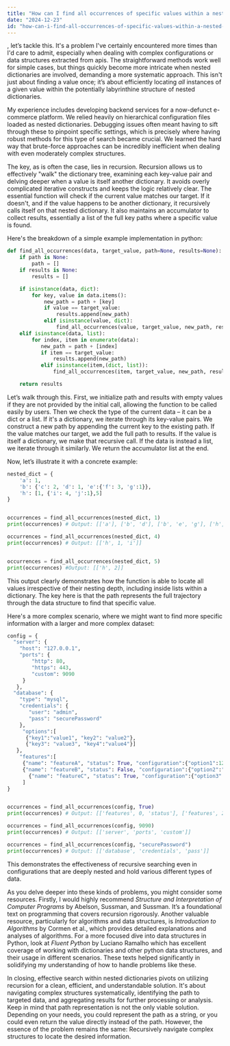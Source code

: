 ```yaml
---
title: "How can I find all occurrences of specific values within a nested dictionary?"
date: "2024-12-23"
id: "how-can-i-find-all-occurrences-of-specific-values-within-a-nested-dictionary"
---
```


, let’s tackle this. It's a problem I've certainly encountered more times than I'd care to admit, especially when dealing with complex configurations or data structures extracted from apis. The straightforward methods work well for simple cases, but things quickly become more intricate when nested dictionaries are involved, demanding a more systematic approach. This isn't just about finding a value once; it’s about efficiently locating *all* instances of a given value within the potentially labyrinthine structure of nested dictionaries.

My experience includes developing backend services for a now-defunct e-commerce platform. We relied heavily on hierarchical configuration files loaded as nested dictionaries. Debugging issues often meant having to sift through these to pinpoint specific settings, which is precisely where having robust methods for this type of search became crucial. We learned the hard way that brute-force approaches can be incredibly inefficient when dealing with even moderately complex structures.

The key, as is often the case, lies in recursion. Recursion allows us to effectively "walk" the dictionary tree, examining each key-value pair and delving deeper when a value is itself another dictionary. It avoids overly complicated iterative constructs and keeps the logic relatively clear. The essential function will check if the current value matches our target. If it doesn't, and if the value happens to be another dictionary, it recursively calls itself on that nested dictionary. It also maintains an accumulator to collect results, essentially a list of the full key paths where a specific value is found.

Here's the breakdown of a simple example implementation in python:

```python
def find_all_occurrences(data, target_value, path=None, results=None):
    if path is None:
        path = []
    if results is None:
        results = []

    if isinstance(data, dict):
        for key, value in data.items():
            new_path = path + [key]
            if value == target_value:
                results.append(new_path)
            elif isinstance(value, dict):
                find_all_occurrences(value, target_value, new_path, results)
    elif isinstance(data, list):
        for index, item in enumerate(data):
           new_path = path + [index]
           if item == target_value:
               results.append(new_path)
           elif isinstance(item,(dict, list)):
               find_all_occurrences(item, target_value, new_path, results)

    return results
```

Let’s walk through this. First, we initialize path and results with empty values if they are not provided by the initial call, allowing the function to be called easily by users. Then we check the type of the current data – it can be a dict or a list. If it's a dictionary, we iterate through its key-value pairs. We construct a new path by appending the current key to the existing path. If the value matches our target, we add the full path to results. If the value is itself a dictionary, we make that recursive call. If the data is instead a list, we iterate through it similarly. We return the accumulator list at the end.

Now, let’s illustrate it with a concrete example:

```python
nested_dict = {
    'a': 1,
    'b': {'c': 2, 'd': 1, 'e':{'f': 3, 'g':1}},
    'h': [1, {'i': 4, 'j':1},5]
}


occurrences = find_all_occurrences(nested_dict, 1)
print(occurrences) # Output: [['a'], ['b', 'd'], ['b', 'e', 'g'], ['h', 0], ['h', 1, 'j']]

occurrences = find_all_occurrences(nested_dict, 4)
print(occurrences) # Output: [['h', 1, 'i']]


occurrences = find_all_occurrences(nested_dict, 5)
print(occurrences) #Output: [['h', 2]]
```

This output clearly demonstrates how the function is able to locate all values irrespective of their nesting depth, including inside lists within a dictionary. The key here is that the path represents the full trajectory through the data structure to find that specific value.

Here's a more complex scenario, where we might want to find more specific information with a larger and more complex dataset:

```python
config = {
  "server": {
    "host": "127.0.0.1",
    "ports": {
        "http": 80,
        "https": 443,
        "custom": 9090
     }
   },
  "database": {
    "type": "mysql",
    "credentials": {
       "user": "admin",
       "pass": "securePassword"
    },
     "options":[
      {"key1":"value1", "key2": "value2"},
      {"key3": "value3", "key4":"value4"}]
   },
    "features":[
     {"name": "featureA", "status": True, "configuration":{"option1":123}},
     {"name": "featureB", "status": False, "configuration":{"option2":"abc"}},
       {"name": "featureC", "status": True, "configuration":{"option3":99}}
     ]
}


occurrences = find_all_occurrences(config, True)
print(occurrences) # Output: [['features', 0, 'status'], ['features', 2, 'status']]

occurrences = find_all_occurrences(config, 9090)
print(occurrences) # Output: [['server', 'ports', 'custom']]

occurrences = find_all_occurrences(config, "securePassword")
print(occurrences) # Output: [['database', 'credentials', 'pass']]

```

This demonstrates the effectiveness of recursive searching even in configurations that are deeply nested and hold various different types of data.

As you delve deeper into these kinds of problems, you might consider some resources. Firstly, I would highly recommend *Structure and Interpretation of Computer Programs* by Abelson, Sussman, and Sussman. It’s a foundational text on programming that covers recursion rigorously. Another valuable resource, particularly for algorithms and data structures, is *Introduction to Algorithms* by Cormen et al., which provides detailed explanations and analyses of algorithms. For a more focused dive into data structures in Python, look at *Fluent Python* by Luciano Ramalho which has excellent coverage of working with dictionaries and other python data structures, and their usage in different scenarios. These texts helped significantly in solidifying my understanding of how to handle problems like these.

In closing, effective search within nested dictionaries pivots on utilizing recursion for a clean, efficient, and understandable solution. It's about navigating complex structures systematically, identifying the path to targeted data, and aggregating results for further processing or analysis. Keep in mind that path representation is not the only viable solution. Depending on your needs, you could represent the path as a string, or you could even return the value directly instead of the path. However, the essence of the problem remains the same: Recursively navigate complex structures to locate the desired information.
